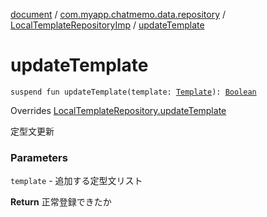 [document](../../index.md) / [com.myapp.chatmemo.data.repository](../index.md) / [LocalTemplateRepositoryImp](index.md) / [updateTemplate](./update-template.md)

# updateTemplate

`suspend fun updateTemplate(template: `[`Template`](../../com.myapp.chatmemo.domain.model.entity/-template/index.md)`): `[`Boolean`](https://kotlinlang.org/api/latest/jvm/stdlib/kotlin/-boolean/index.html)

Overrides [LocalTemplateRepository.updateTemplate](../../com.myapp.chatmemo.domain.repository/-local-template-repository/update-template.md)

定型文更新

### Parameters

`template` - 追加する定型文リスト

**Return**
正常登録できたか

